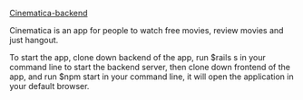 [Cinematica-backend](https://github.com/Beka23/cinematica-backend)
 
Cinematica is an app for people to watch free movies, review movies and just hangout. 

To start the app, clone down backend of the app, run $rails s in your command line to start the backend server, then clone down frontend of the app, and run $npm start in your command line, it will open the application in your default browser. 
